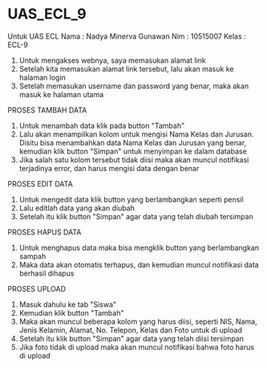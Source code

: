 # UAS_ECL_9
Untuk UAS ECL
Nama	: Nadya Minerva Gunawan
Nim	: 10515007
Kelas	: ECL-9


1. Untuk mengakses webnya, saya memasukan alamat link
2. Setelah kita memasukan alamat link tersebut, lalu akan masuk ke halaman login
3. Setelah memasukan username dan password yang benar, maka akan masuk ke halaman utama



PROSES TAMBAH DATA
1. Untuk menambah data klik pada button "Tambah"
2. Lalu akan menampilkan kolom untuk mengisi Nama Kelas dan Jurusan. Disitu bisa menambahkan data Nama Kelas dan Jurusan      yang benar, kemudian klik button "Simpan"    untuk menyimpan ke dalam database
3. Jika salah satu kolom tersebut tidak diisi maka akan muncul notifikasi terjadinya error, dan harus mengisi data dengan    benar



PROSES EDIT DATA
1. Untuk mengedit data klik button yang berlambangkan seperti pensil
2. Lalu editlah data yang akan diubah
3. Setelah itu klik button "Simpan" agar data yang telah diubah tersimpan



PROSES HAPUS DATA
1. Untuk menghapus data maka bisa mengklik button yang berlambangkan sampah
2. Maka data akan otomatis terhapus, dan kemudian muncul notifikasi data berhasil dihapus



PROSES UPLOAD
1. Masuk dahulu ke tab "Siswa"
2. Kemudian klik button "Tambah"
3. Maka akan muncul beberapa kolom yang harus diisi, seperti NIS, Nama, Jenis Kelamin, Alamat, No. Telepon, Kelas dan Foto untuk di upload
4. Setelah itu klik button "Simpan" agar data yang telah diisi tersimpan
5. Jika foto tidak di upload maka akan muncul notifikasi bahwa foto harus di upload

